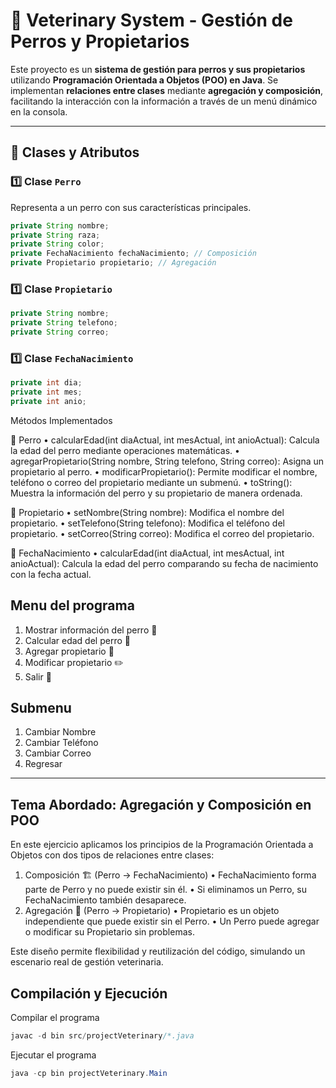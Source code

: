 # 🏥 Veterinary System - Gestión de Perros y Propietarios

Este proyecto es un **sistema de gestión para perros y sus propietarios** utilizando **Programación Orientada a Objetos (POO) en Java**. Se implementan **relaciones entre clases** mediante **agregación y composición**, facilitando la interacción con la información a través de un menú dinámico en la consola.

---

## 📌 Clases y Atributos

### **1️⃣ Clase `Perro`**
Representa a un perro con sus características principales.

```java
private String nombre;
private String raza;
private String color;
private FechaNacimiento fechaNacimiento; // Composición
private Propietario propietario; // Agregación
```
### **1️⃣ Clase `Propietario`**
```java
private String nombre;
private String telefono;
private String correo;
```
### **1️⃣ Clase `FechaNacimiento`**
```java
private int dia;
private int mes;
private int anio;
```
Métodos Implementados

🔹 Perro
	•	calcularEdad(int diaActual, int mesActual, int anioActual): Calcula la edad del perro mediante operaciones matemáticas.
	•	agregarPropietario(String nombre, String telefono, String correo): Asigna un propietario al perro.
	•	modificarPropietario(): Permite modificar el nombre, teléfono o correo del propietario mediante un submenú.
	•	toString(): Muestra la información del perro y su propietario de manera ordenada.

🔹 Propietario
	•	setNombre(String nombre): Modifica el nombre del propietario.
	•	setTelefono(String telefono): Modifica el teléfono del propietario.
	•	setCorreo(String correo): Modifica el correo del propietario.

🔹 FechaNacimiento
	•	calcularEdad(int diaActual, int mesActual, int anioActual): Calcula la edad del perro comparando su fecha de nacimiento con la fecha actual.

## Menu del programa
1. Mostrar información del perro 🐶
2. Calcular edad del perro 📆
3. Agregar propietario 👤
4. Modificar propietario ✏️
5. Salir 🚪

## Submenu
1. Cambiar Nombre
2. Cambiar Teléfono
3. Cambiar Correo
4. Regresar

---

## Tema Abordado: Agregación y Composición en POO

En este ejercicio aplicamos los principios de la Programación Orientada a Objetos con dos tipos de relaciones entre clases:
1. Composición 🏗️ (Perro → FechaNacimiento)
	•	FechaNacimiento forma parte de Perro y no puede existir sin él.
	•	Si eliminamos un Perro, su FechaNacimiento también desaparece.
2.	Agregación 🔗 (Perro → Propietario)
	•	Propietario es un objeto independiente que puede existir sin el Perro.
	•	Un Perro puede agregar o modificar su Propietario sin problemas.

Este diseño permite flexibilidad y reutilización del código, simulando un escenario real de gestión veterinaria.

## Compilación y Ejecución
Compilar el programa
```java
javac -d bin src/projectVeterinary/*.java
```
Ejecutar el programa
```java
java -cp bin projectVeterinary.Main
```

